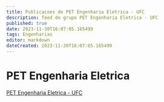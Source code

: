 ```yaml
---
title: Publicacoes de PET Engenharia Eletrica - UFC
description: feed do grupo PET Engenharia Eletrica - UFC
published: true
date: 2023-11-30T16:07:05.165499
tags: Engenharias
editor: markdown
dateCreated: 2023-11-30T16:07:05.165499
---
```


# PET Engenharia Eletrica
[PET Engenharia Eletrica - UFC](/grupo/64PETEngenhariaEletricaUFC.md)